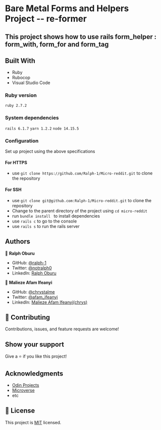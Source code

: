 # Bare Metal Forms and Helpers Project -- re-former
## This project shows how to use rails form_helper : form_with, form_for and form_tag
<!-- ![screenshot](./images/img.png) -->
## Built With

- Ruby
- Rubocop
- Visual Studio Code

### Ruby version

  ``` ruby 2.7.2 ```

### System dependencies

  ``` rails 6.1.7 ```
  ``` yarn 1.2.2 ```
  ``` node 14.15.5 ```

### Configuration

  Set up project using the above specifications
   #### For HTTPS
   - use ``` git clone https://github.com/Ralph-1/Micro-reddit.git ``` to clone the repository
   #### For SSH
   - use ``` git clone git@github.com:Ralph-1/Micro-reddit.git ``` to clone the repository
   - Change to the parent directory of the project using 
    ``` cd micro-reddit ```
   - run ```bundle install ``` to install dependencies
   - use ``` rails c ``` to go to the console
   - use ``` rails s ``` to run the rails server

## Authors

👤 **Ralph Oburu**

- GitHub: [@ralph-1](https://github.com/Ralph-1)
- Twitter: [@notralph0](https://twitter.com/NotRalph0)
- LinkedIn: [Ralph Oburu](https://www.linkedin.com/in/ralph-oburu-092a561b1/)

👤 **Malieze Afam Ifeanyi**

- GitHub: [@chrystalme](https://github.com/chrystalme)
- Twitter: [@afam_ifeanyi](https://twitter.com/afam_ifeanyi)
- LinkedIn: [Malieze Afam Ifeanyi(chrys)](https://linkedin.com/afam-chrys)

## 🤝 Contributing

Contributions, issues, and feature requests are welcome!

<!-- Feel free to check the [issues page](https://github.com/Ralph-1/Micro-reddit/issues). -->

## Show your support

Give a ⭐️ if you like this project!

## Acknowledgments

- [Odin Projects](https://www.theodinproject.com/) 
- [Microverse](https://microverse.com)
- etc

## 📝 License

This project is [MIT](https://mit-license.org/) licensed.
